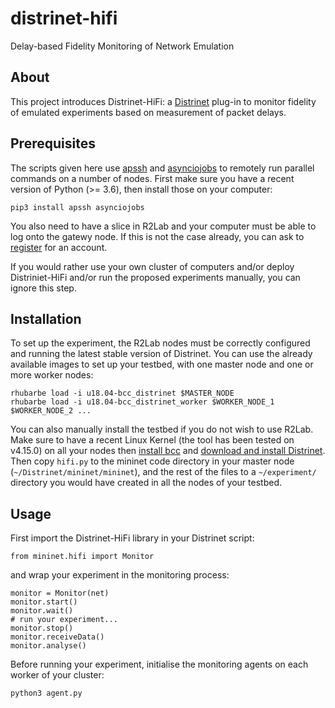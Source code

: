 # distrinet-hifi
Delay-based Fidelity Monitoring of Network Emulation

## About
This project introduces Distrinet-HiFi: a [Distrinet](https://distrinet-emu.github.io) plug-in to monitor fidelity of emulated experiments based on measurement of packet delays.

## Prerequisites
The scripts given here use [apssh](https://github.com/parmentelat/apssh) and [asynciojobs](https://github.com/parmentelat/asynciojobs) to remotely run parallel commands on a number of nodes. First make sure you have a recent version of Python (>= 3.6), then install those on your computer:
```
pip3 install apssh asynciojobs
```
You also need to have a slice in R2Lab and your computer must be able to log onto the gatewy node. If this is not the case already, you can ask to [register](https://r2lab.inria.fr/tuto-010-registration.md) for an account.

If you would rather use your own cluster of computers and/or deploy Distriniet-HiFi and/or run the proposed experiments manually, you can ignore this step.

## Installation
To set up the experiment, the R2Lab nodes must be correctly configured and running the latest stable version of Distrinet. You can use the already available images to set up your testbed, with one master node and one or more worker nodes:
```
rhubarbe load -i u18.04-bcc_distrinet $MASTER_NODE
rhubarbe load -i u18.04-bcc_distrinet_worker $WORKER_NODE_1 $WORKER_NODE_2 ...
```

You can also manually install the testbed if you do not wish to use R2Lab. Make sure to have a recent Linux Kernel (the tool has been tested on v4.15.0) on all your nodes then [install bcc](https://github.com/iovisor/bcc/blob/master/INSTALL.md) and [download and install Distrinet](https://distrinet-emu.github.io/installation.html). Then copy `hifi.py` to the mininet code directory in your master node (`~/Distrinet/mininet/mininet`), and the rest of the files to a `~/experiment/` directory you would have created in all the nodes of your testbed.

## Usage
First import the Distrinet-HiFi library in your Distrinet script:
```
from mininet.hifi import Monitor 
```
and wrap your experiment in the monitoring process:
```
monitor = Monitor(net)
monitor.start()
monitor.wait()
# run your experiment...
monitor.stop()
monitor.receiveData()
monitor.analyse()
```
Before running your experiment, initialise the monitoring agents on each worker of your cluster:
```
python3 agent.py 
```
